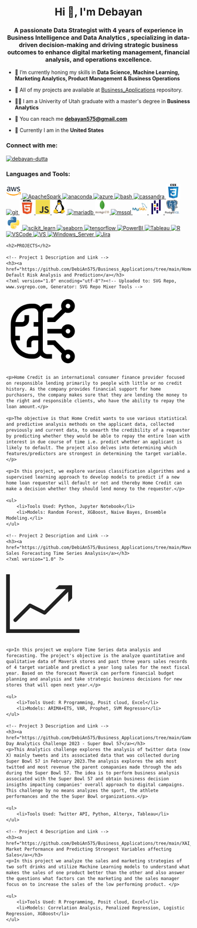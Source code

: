 <h1 align="center">Hi 👋, I'm Debayan</h1>
<h3 align="center">A passionate Data Strategist with 4 years of experience in Business Intelligence and Data Analytics , specializing in data-driven decision-making and driving strategic business outcomes to enhance digital marketing management, financial analysis, and operations excellence.</h3>


- 🌱  I’m currently honing my skills in **Data Science, Machine Learning, Marketing Analytics, Product Management & Business Operations**

- 📂  All of my projects are available at [Business_Applications](https://github.com/DebiAn575/Business_Applications/tree/main) repository.

- 👨‍💻  I am a Univerity of Utah graduate with a master's degree in **Business Analytics**

- 📧  You can reach me **debayan575@gmail.com**

- 📍 Currently I am in the **United States**
  

<h3 align="left">Connect with me:</h3>
<p align="left">
<a href="https://linkedin.com/in/debayan-dutta" target="blank"><img align="center" src="https://raw.githubusercontent.com/rahuldkjain/github-profile-readme-generator/master/src/images/icons/Social/linked-in-alt.svg" alt="debayan-dutta" height="30" width="40" /></a>
</p>

<h3 align="left">Languages and Tools:</h3>
<p align="left"> <a href="https://aws.amazon.com" target="_blank" rel="noreferrer"> <img src="https://raw.githubusercontent.com/devicons/devicon/master/icons/amazonwebservices/amazonwebservices-original-wordmark.svg" alt="aws" width="40" height="40"/> <a href="https://spark.apache.org/" target="_blank" rel="noreferrer">  <img src="https://cdn.jsdelivr.net/gh/devicons/devicon@latest/icons/apachespark/apachespark-original-wordmark.svg" alt="ApacheSpark" width="40" height="40"/> </a> <a href="https://www.anaconda.com/" target="_blank" rel="noreferrer"> <img src="https://cdn.jsdelivr.net/gh/devicons/devicon@latest/icons/anaconda/anaconda-original-wordmark.svg" alt="anaconda" width="40" height="40"/> </a> <a href="https://azure.microsoft.com/en-in/" target="_blank" rel="noreferrer"> <img src="https://www.vectorlogo.zone/logos/microsoft_azure/microsoft_azure-icon.svg" alt="azure" width="40" height="40"/> </a> <a href="https://www.gnu.org/software/bash/" target="_blank" rel="noreferrer"> <img src="https://www.vectorlogo.zone/logos/gnu_bash/gnu_bash-icon.svg" alt="bash" width="40" height="40"/> </a> <a href="https://cassandra.apache.org/" target="_blank" rel="noreferrer"> <img src="https://www.vectorlogo.zone/logos/apache_cassandra/apache_cassandra-icon.svg" alt="cassandra" width="40" height="40"/> </a> <a href="https://www.w3schools.com/css/" target="_blank" rel="noreferrer"> <img src="https://raw.githubusercontent.com/devicons/devicon/master/icons/css3/css3-original-wordmark.svg" alt="css3" width="40" height="40"/> </a> <a href="https://git-scm.com/" target="_blank" rel="noreferrer"> <img src="https://www.vectorlogo.zone/logos/git-scm/git-scm-icon.svg" alt="git" width="40" height="40"/> </a> <a href="https://www.w3.org/html/" target="_blank" rel="noreferrer"> <img src="https://raw.githubusercontent.com/devicons/devicon/master/icons/html5/html5-original-wordmark.svg" alt="html5" width="40" height="40"/> </a> <a href="https://developer.mozilla.org/en-US/docs/Web/JavaScript" target="_blank" rel="noreferrer"> <img src="https://raw.githubusercontent.com/devicons/devicon/master/icons/javascript/javascript-original.svg" alt="javascript" width="40" height="40"/> </a> <a href="https://www.linux.org/" target="_blank" rel="noreferrer"> <img src="https://raw.githubusercontent.com/devicons/devicon/master/icons/linux/linux-original.svg" alt="linux" width="40" height="40"/> </a> <a href="https://mariadb.org/" target="_blank" rel="noreferrer"> <img src="https://www.vectorlogo.zone/logos/mariadb/mariadb-icon.svg" alt="mariadb" width="40" height="40"/> </a> <a href="https://www.mongodb.com/" target="_blank" rel="noreferrer"> <img src="https://raw.githubusercontent.com/devicons/devicon/master/icons/mongodb/mongodb-original-wordmark.svg" alt="mongodb" width="40" height="40"/> </a> <a href="https://www.microsoft.com/en-us/sql-server" target="_blank" rel="noreferrer"> <img src="https://www.svgrepo.com/show/303229/microsoft-sql-server-logo.svg" alt="mssql" width="40" height="40"/> </a> <a href="https://www.mysql.com/" target="_blank" rel="noreferrer"> <img src="https://raw.githubusercontent.com/devicons/devicon/master/icons/mysql/mysql-original-wordmark.svg" alt="mysql" width="40" height="40"/> </a> <a href="https://pandas.pydata.org/" target="_blank" rel="noreferrer"> <img src="https://raw.githubusercontent.com/devicons/devicon/2ae2a900d2f041da66e950e4d48052658d850630/icons/pandas/pandas-original.svg" alt="pandas" width="40" height="40"/> </a> <a href="https://www.postgresql.org" target="_blank" rel="noreferrer"> <img src="https://raw.githubusercontent.com/devicons/devicon/master/icons/postgresql/postgresql-original-wordmark.svg" alt="postgresql" width="40" height="40"/> </a> <a href="https://www.python.org" target="_blank" rel="noreferrer"> <img src="https://raw.githubusercontent.com/devicons/devicon/master/icons/python/python-original.svg" alt="python" width="40" height="40"/> </a> <a href="https://scikit-learn.org/" target="_blank" rel="noreferrer"> <img src="https://upload.wikimedia.org/wikipedia/commons/0/05/Scikit_learn_logo_small.svg" alt="scikit_learn" width="40" height="40"/> </a> <a href="https://seaborn.pydata.org/" target="_blank" rel="noreferrer"> <img src="https://seaborn.pydata.org/_images/logo-mark-lightbg.svg" alt="seaborn" width="40" height="40"/> </a> <a href="https://www.tensorflow.org" target="_blank" rel="noreferrer"> <img src="https://www.vectorlogo.zone/logos/tensorflow/tensorflow-icon.svg" alt="tensorflow" width="40" height="40"/> </a> <a href="https://www.microsoft.com/en-us/power-platform/products/power-bi/" target="_blank" rel="noreferrer"> <img src="https://github.com/microsoft/PowerBI-Icons/raw/main/SVG/Power-BI.svg" alt="PowerBI" width="40" height="40"/> </a> <a href="https://www.tableau.com/" target="_blank" rel="noreferrer"> <img src="https://cdn.worldvectorlogo.com/logos/tableau-software.svg" alt="Tableau" width="40" height="40"/> </a> <a href="https://www.r-project.org/" target="_blank" rel="noreferrer"> <img src="https://cdn.jsdelivr.net/gh/devicons/devicon@latest/icons/r/r-original.svg" alt="R" width="40" height="40"/> </a> <a href="https://code.visualstudio.com/" target="_blank" rel="noreferrer"> <img src="https://cdn.jsdelivr.net/gh/devicons/devicon@latest/icons/vscode/vscode-original.svg" alt="VSCode" width="40" height="40"/> </a> <a href="https://visualstudio.microsoft.com/" target="_blank" rel="noreferrer"> <img src="https://cdn.jsdelivr.net/gh/devicons/devicon@latest/icons/visualstudio/visualstudio-original.svg" alt="VS" width="40" height="40"/> </a> <a href="https://www.microsoft.com/en-us/windows-server" target="_blank" rel="noreferrer"> <img src="https://icongr.am/devicon/windows8-original.svg" alt="Windows_Server" width="40" height="40"/> </a> <a href="https://www.atlassian.com/software/jira" target="_blank" rel="noreferrer"> <img src="https://cdn.jsdelivr.net/gh/devicons/devicon@latest/icons/jira/jira-original.svg" alt="Jira" width="40" height="40"/> </a>

    <h2>PROJECTS</h2>

    <!-- Project 1 Description and Link -->
    <h3><a href="https://github.com/DebiAn575/Business_Applications/tree/main/Home_Credit_Default_Risk_prediction">Credit Default Risk Analysis and Prediction</a></h3>
    <?xml version="1.0" encoding="utf-8"?><!-- Uploaded to: SVG Repo, www.svgrepo.com, Generator: SVG Repo Mixer Tools -->
<svg fill="#000000" width="200px" height="200px" viewBox="0 0 32 32" id="icon" xmlns="http://www.w3.org/2000/svg">
  <defs>
    <style>
      .cls-1 {
        fill: none;
      }
    </style>
  </defs>
  <path d="M27,24a2.9609,2.9609,0,0,0-1.2854.3008L21.4141,20H18v2h2.5859l3.7146,3.7148A2.9665,2.9665,0,0,0,24,27a3,3,0,1,0,3-3Zm0,4a1,1,0,1,1,1-1A1.0009,1.0009,0,0,1,27,28Z"/>
  <path d="M27,13a2.9948,2.9948,0,0,0-2.8157,2H18v2h6.1843A2.9947,2.9947,0,1,0,27,13Zm0,4a1,1,0,1,1,1-1A1.0009,1.0009,0,0,1,27,17Z"/>
  <path d="M27,2a3.0033,3.0033,0,0,0-3,3,2.9657,2.9657,0,0,0,.3481,1.373L20.5957,10H18v2h3.4043l4.3989-4.2524A2.9987,2.9987,0,1,0,27,2Zm0,4a1,1,0,1,1,1-1A1.0009,1.0009,0,0,1,27,6Z"/>
  <path d="M18,6h2V4H18a3.9756,3.9756,0,0,0-3,1.3823A3.9756,3.9756,0,0,0,12,4H11a9.01,9.01,0,0,0-9,9v6a9.01,9.01,0,0,0,9,9h1a3.9756,3.9756,0,0,0,3-1.3823A3.9756,3.9756,0,0,0,18,28h2V26H18a2.0023,2.0023,0,0,1-2-2V8A2.0023,2.0023,0,0,1,18,6ZM12,26H11a7.0047,7.0047,0,0,1-6.92-6H6V18H4V14H7a3.0033,3.0033,0,0,0,3-3V9H8v2a1.0009,1.0009,0,0,1-1,1H4.08A7.0047,7.0047,0,0,1,11,6h1a2.0023,2.0023,0,0,1,2,2v4H12v2h2v4H12a3.0033,3.0033,0,0,0-3,3v2h2V21a1.0009,1.0009,0,0,1,1-1h2v4A2.0023,2.0023,0,0,1,12,26Z"/>
  <rect id="_Transparent_Rectangle_" data-name="&lt;Transparent Rectangle&gt;" class="cls-1" width="32" height="32"/>
</svg>

    <p>Home Credit is an international consumer finance provider focused on responsible lending primarily to people with little or no credit history. As the company provides financial support for home purchasers, the company makes sure that they are lending the money to the right and responsible clients, who have the ability to repay the loan amount.</p>
    
    <p>The objective is that Home Credit wants to use various statistical and predictive analysis methods on the applicant data, collected previously and current data, to unearth the credibility of a requester by predicting whether they would be able to repay the entire loan with interest in due course of time i.e. predict whether an applicant is likely to default. The project also delves into determining which features/predictors are strongest in determining the target variable.</p>
    
    <p>In this project, we explore various classification algorithms and a supervised learning approach to develop models to predict if a new home loan requester will default or not and thereby Home Credit can make a decision whether they should lend money to the requester.</p>
    
    <ul>
        <li>Tools Used: Python, Jupyter Notebook</li>
        <li>Models: Random Forest, XGBoost, Naive Bayes, Ensemble Modeling.</li>
    </ul>

    <!-- Project 2 Description and Link -->
    <h3><a href="https://github.com/DebiAn575/Business_Applications/tree/main/Maverik_Sales_Forecasting">Maverik Sales Forecasting Time Series Analysis</a></h3>
    <?xml version="1.0" ?>
<svg width="200px" height="200px" viewBox="0 0 20 20" xmlns="http://www.w3.org/2000/svg">
    <g id="layer1">
        <path d="M 0 2 L 0 18 L 20 18 L 20 17 L 1 17 L 1 2 L 0 2 z M 14.464844 5 L 13.404297 6.0605469 L 16.232422 6.0605469 L 10.400391 11.892578 L 6.7226562 10.052734 C 6.5303951 9.9570071 6.2984793 9.9947426 6.1464844 10.146484 L 2.1464844 14.146484 C 1.6556843 14.617739 2.3822604 15.344316 2.8535156 14.853516 L 6.5996094 11.107422 L 10.277344 12.947266 C 10.469605 13.042996 10.701521 13.005256 10.853516 12.853516 L 16.939453 6.7675781 L 16.939453 9.5957031 L 18 8.5351562 L 18 5 L 14.464844 5 z" style="fill:#222222;fill-opacity:1;stroke:none;stroke-width:0px;"/>
    </g>
</svg>
    
    <p>In this project we explore Time Series data analysis and forecasting. The project's objective is the analyze quantitative and qualitative data of Maverik stores and past three years sales records of 4 target variable and predict a year long sales for the next fiscal year. Based on the forecast Maverik can perform financial budget planning and analysis and take strategic business decisions for new stores that will open next year.</p>
        
    <ul>
        <li>Tools Used: R Programming, Posit cloud, Excel</li>
        <li>Models: ARIMA+ETS, VAR, Prophet, SVM Regressor</li>
    </ul>

    <!-- Project 3 Description and Link -->
    <h3><a href="https://github.com/DebiAn575/Business_Applications/tree/main/Game%20Day%20Analytics%202023">Game Day Analytics Challenge 2023 - Super Bowl 57</a></h3>
    <p>This Analytics challenge explores the analysis of twitter data (now X) mainly tweets and its associated data that was collected during Super Bowl 57 in February 2023.The analysis explores the ads most twitted and most revenue the parent comapanies made through the ads during the Super Bowl 57. The idea is to perform business analysis associated with the Super Bowl 57 and obtain business decision insigths impacting companies' overall approach to digital campaigns. This challenge by no means analyzes the sport, the athlete performances and the the Super Bowl organizations.</p>
        
    <ul>
        <li>Tools Used: Twitter API, Python, Alteryx, Tableau</li>
    </ul>

    <!-- Project 4 Description and Link -->
    <h3><a href="https://github.com/DebiAn575/Business_Applications/tree/main/XAI_Understanding_which_predictors_affect_product_sale">Evaluating Market Performance and Predicting Strongest Variables affecting Sales</a></h3>
    <p>In this project we analyze the sales and marketing strategies of two soft drinks and utilize Machine Learning models to understand what makes the sales of one product better than the other and also answer the questions what factors can the marketing and the sales manager focus on to increase the sales of the low performing product. </p>
      
    <ul>
        <li>Tools Used: R Programming, Posit cloud, Excel</li>
        <li>Models: Correlation Analysis, Penalized Regression, Logistic Regression, XGBoost</li>
    </ul>

